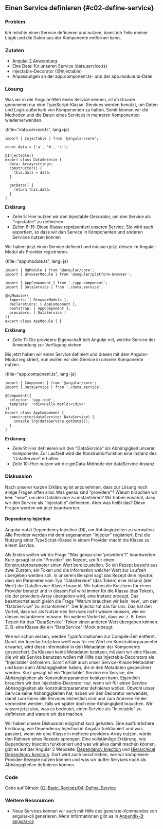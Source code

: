 ## Einen Service definieren {#c02-define-service}

### Problem

Ich möchte einen Service definieren und nutzen, damit ich Teile meiner Logik und die Daten aus der Komponente entfernen kann.

### Zutaten
* [Angular 2 Anwendung](#c02-angular-app)
* Eine Datei für unseren Service (data.service.ts)
* Injectable-Decorator (@Injectable)
* Anpassungen an der app.component.ts- und der app.module.ts-Datei

### Lösung

Was wir in der Angular-Welt einen Service nennen, ist im Grunde genommen nur eine TypeScript-Klasse.
Services werden benutzt, um Daten und Logik außerhalb von Komponenten zu halten.
Somit können wir die Methoden und die Daten eines Services in mehreren Komponenten wiederverwenden.

{title="data.service.ts", lang=js}
```
import { Injectable } from '@angular/core';

const data = ['a', 'b', 'c'];

@Injectable()
export class DataService {
  data: Array<string>;
  constructor() {
    this.data = data;
  }

  getData() {
    return this.data;
  }
}
```

__Erklärung__:

* Zeile 5: Hier nutzen wir den Injectable-Decorator, um den Service als "Injectable" zu definieren
* Zeilen 6-15: Diese Klasse repräsentiert unseren Service. Sie wird auch exportiert, so dass wir den Service in Komponenten und anderen Services nutzen können

Wir haben jetzt einen Service definiert und müssen jetzt diesen im Angular-Modul als Provider registrieren.

{title="app.module.ts", lang=js}
```
import { NgModule } from '@angular/core';
import { BrowserModule } from '@angular/platform-browser';

import { AppComponent } from './app.component';
import { DataService } from './data.service';

@NgModule({
  imports: [ BrowserModule ],
  declarations: [ AppComponent ],
  bootstrap: [ AppComponent ],
  providers: [ DataService ]
})
export class AppModule { }
```

__Erklärung__:

* Zeile 11: Die providers-Eigenschaft teilt Angular mit, welche Service der Anwendung zur Verfügung stehen

Bis jetzt haben wir einen Service definiert und diesen mit dem Angular-Modul registriert, nun wollen wir den Service in unserer Komponente nutzen.

{title="app.component.ts", lang=js}
```
import { Component } from '@angular/core';
import { DataService } from './data.service';

@Component({
  selector: 'app-root',
  template: '<div>Hello World!</div>'
})
export class AppComponent {
  constructor(dataService: DataService) {
    console.log(dataService.getData());
  }
}
```

__Erklärung__:

* Zeile 9: Hier definieren wir den "DataService" als Abhängigkeit unserer Komponente. Zur Laufzeit wird die Konstruktorfunktion eine Instanz des "DataService" erhalten
* Zeile 10: Hier nutzen wir die getData-Methode der dataService-Instanz

### Diskussion

Nach unserer kurzen Erklärung ist anzunehmen, dass zur Lösung noch einige Fragen offen sind.
Was genau sind "providers"?
Warum brauchen wir kein "new", um den DataService zu instantiieren?
Wir haben erwähnt, dass wir den Service als "Injectable" definieren.
Aber was heißt das?
Diese Fragen werden wir jetzt beantworten.

#### Dependency Injection

Angular nutzt Dependency Injection (DI), um Abhängigkeiten zu verwalten.
Alle Provider werden mit dem sogenannten "Injector" registriert.
Erst die Nutzung einer TypeScript-Klasse in einem Provider macht die Klasse zu einem Service.

Als Erstes wollen wir die Frage "Was genau sind 'providers'?" beantworten.
Kurz gesagt ist ein "Provider" ein Rezept, um für einen Konstruktorparameter einen Wert bereitzustellen.
So ein Rezept besteht aus zwei Zutaten, ein Token und die Information welcher Wert zur Laufzeit übergeben werden soll.
In unserem Beispiel sagt das Rezept dem Injector, dass ein Parameter vom Typ "DataService" (das Token) eine Instanz (der Wert) der DataService-Klasse braucht.
Wir haben die Kurzform für einen Provider benutzt und in diesem Fall wird immer für die Klasse (das Token), die der providers-Array übergeben wird, eine Instanz erzeugt.
Das beantwortet auch gleich die Frage "Warum brauchen wir kein 'new', um den "DataService" zu instantiieren?".
Der Injector tut das für uns.
Das hat den Vorteil, dass wir als Nutzer des Services nicht wissen müssen, wie wir diesen instantiieren müssen.
Ein weitere Vorteil ist, dass wir z. B. beim Testen für das "DataService"-Token einen anderen Wert übergeben können. Z. B. eine Klasse die ein "DataService"-Mock erzeugt.

Wie wir schon wissen, werden Typinformationen zur Compile-Zeit entfernt.
Damit der Injector trotzdem weiß was für ein Wert ein Konstruktorparameter erwartet, wird diese Information in den Metadaten der Komponente gespeichert.
Da Klassen keine Metadaten besitzen, müssen wir eine Klasse, die wir als Service benutzen wollen mit Hilfe des Injectable-Decorators als "Injectable" definieren.
Somit erhält auch unser Service-Klasse Metadaten und kann dann Abhängigkeiten haben, die in den Metadaten gespeichert werden.
Kurz gesagt ist ein "Injectable" Service ein Service, der Abhängigkeiten als Konstruktorparameter besitzen kann.
Eigentlich brauchen wir den Injectable-Decorator nur, wenn wir für einen Service Abhängigkeiten als Konstruktorparameter definieren wollen.
Obwohl unser Service keine Abhängigkeiten hat, haben wir den Decorator verwendet, damit zum Einen alle Services einheitlich sind und zum Anderen Fehler vermieden werden, falls wir später doch eine Abhängigkeit brauchen.
Wir wissen jetzt also, was es bedeutet, einen Service als "Injectable" zu definieren und warum wir das machen.

Wir haben unsere Diskussion möglichst kurz gehalten.
Eine ausführlichere Erklärung, wie Dependency Injection in Angular funktioniert und was passiert, wenn wir eine Klasse in mehrere providers-Array nutzen, würde den Rahmen eines Rezepts sprengen.
Eine vollständige Erklärung, wie Dependency Injection funktioniert und was wir alles damit machen können, gibt es auf der Angular 2 Webseite: [Dependency Injection](https://angular.io/docs/ts/latest/guide/dependency-injection.html) und [Hierarchical Dependency Injectors](https://angular.io/docs/ts/latest/guide/hierarchical-dependency-injection.html).
Dort wird auch beschrieben, wie wir komplexere Provider-Rezepte nutzen können und was wir außer Services noch als Abhängigkeiten definieren können.

### Code

Code auf Github: [02-Basic\_Recipes/04-Define\_Service](https://github.com/jsperts/angular2_kochbuch_code/tree/master/02-Basic_Recipes/04-Define_Service)

### Weitere Ressourcen

* Neue Services können wir auch mit Hilfe des generate-Kommandos von angular-cli generieren. Mehr Informationen gibt es in [Appendix-B: angular-cli](#appendix-b)

